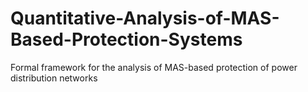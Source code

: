 # Quantitative-Analysis-of-MAS-Based-Protection-Systems
 Formal framework for the analysis of MAS-based protection of power distribution networks
